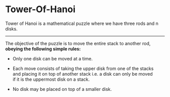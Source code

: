 # Tower-Of-Hanoi

Tower of Hanoi is a mathematical puzzle where we have three rods and n disks.

---

The objective of the puzzle is to move the entire stack to another rod,  
<b>
obeying the following simple rules:
</b>
* Only one disk can be moved at a time.

* Each move consists of taking the upper disk from one of the stacks  
  and placing it on top of another stack i.e. a disk can only be moved  
  if it is the uppermost disk on a stack.
  
* No disk may be placed on top of a smaller disk.

